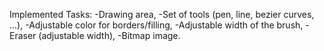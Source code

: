 Implemented Tasks:
 -Drawing area, 
 -Set of tools (pen, line, bezier curves, ...), 
 -Adjustable color for borders/filling, 
 -Adjustable width of the brush, 
 -Eraser (adjustable width), 
 -Bitmap image.
